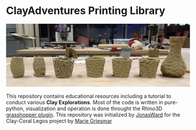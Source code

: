 # ClayAdventures Printing Library 

![Viewer screenshot](img/RDTests.jpg)

This repository contains educational resources including a tutorial to conduct various **Clay  Explorations**. Most of the code is written in pure-python, visualization and operation is done throught the Rhino3D [grasshopper plugin](https://www.grasshopper3d.com). This repository was initialized by [JonasWard](https://github.com/JonasWard) for the Clay-Coral Legos project by [Marie Griesmar](https://www.mariegriesmar.com)